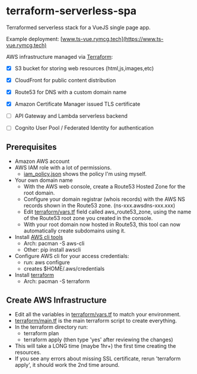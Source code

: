 # terraform-serverless-spa

Terraformed serverless stack for a VueJS single page app.

Example deployment: [www.ts-vue.rymcg.tech](https://www.ts-vue.rymcg.tech)

AWS infrastructure managed via [Terraform](https://terraform.io):

 * [x] S3 bucket for storing web resources (html,js,images,etc)
 * [x] CloudFront for public content distribution
 * [x] Route53 for DNS with a custom domain name
 * [x] Amazon Certificate Manager issued TLS certificate
 * [ ] API Gateway and Lambda serverless backend
 * [ ] Cognito User Pool / Federated Identity for authentication


## Prerequisites

 * Amazon AWS account
 * AWS IAM role with a lot of permissions. 
     * [iam_policy.json](terraform/iam_policy.json) shows the policy I'm using myself. 
 * Your own domain name
     * With the AWS web console, create a Route53 Hosted Zone for the root domain.
     * Configure your domain registrar (whois records) with the AWS
       NS records shown in the Route53 zone. (ns-xxx.awsdns-xxx.xxx)
     * Edit [terraform/vars.tf](terraform/vars.tf) field called
       aws_route53_zone, using the name of the Route53 root zone you
       created in the console.
     * With your root domain now hosted in Route53, this tool can now
       automatically create subdomains using it.
 * Install [AWS cli tools](https://aws.amazon.com/cli/)
     * Arch: pacman -S aws-cli
     * Other: pip install awscli
 * Configure AWS cli for your access credentials:
     * run: aws configure
     * creates $HOME/.aws/credentials
 * Install [terraform](https://www.terraform.io/downloads.html)
     * Arch: pacman -S terraform
 
 
## Create AWS Infrastructure

 * Edit all the variables in [terraform/vars.tf](terraform/vars.tf) to match your environment.
 * [terraform/main.tf](terraform/main.tf) is the main terraform script to create everything.
 * In the terraform directory run:
     * terraform plan
     * terraform apply (then type 'yes' after reviewing the changes)
 * This will take a LONG time (maybe 1hr+) the first time creating the resources.
 * If you see any errors about missing SSL certificate, rerun
   'terraform apply', it should work the 2nd time around.

